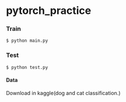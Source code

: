 # pytorch_practice
### Train
    $ python main.py
### Test
    $ python test.py 
#### Data
 Download in kaggle(dog and cat classification.)